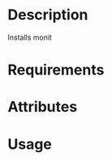 Description
===========

Installs monit

Requirements
============

Attributes
==========

Usage
=====

